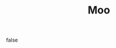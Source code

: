 ---
layout: photo
modal: true
thumb: https://csnapmediahost.github.io/assets1/Thumbs/Moo.jpg
full: https://csnapmediahost.github.io/assets1/Render/Moo.jpg
size: small
ar: landscape
body: false
title: "Moo"
tags: nature
---
